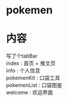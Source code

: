 # pokemen

# 内容
写了个tabBar </br>
index : 首页 + 推文页 </br>
info : 个人信息 </br>
pokemenKit : 口袋工具 </br>
pokemenList : 口袋图鉴 </br>
welcome : 欢迎界面 
